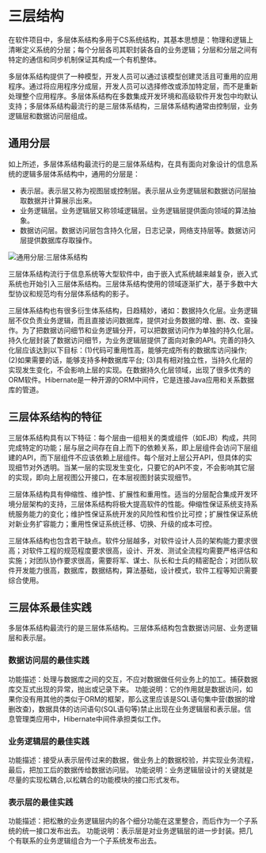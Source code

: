 # 三层结构

在软件项目中，多层体系结构多用于CS系统结构，其基本思想是：物理和逻辑上清晰定义系统的分层；每个分层各司其职封装各自的业务逻辑；分层和分层之间有特定的通信和同步机制保证其构成一个有机整体。

多层体系结构提供了一种模型，开发人员可以通过该模型创建灵活且可重用的应用程序。通过将应用程序分成层，开发人员可以选择修改或添加特定层，而不是重新处理整个应用程序。多层体系结构在多数集成开发环境和高级软件开发包中均默认支持；多层体系结构最流行的是三层体系结构，三层体系结构通常由控制层，业务逻辑层和数据访问层组成。

## 通用分层

如上所述，多层体系结构最流行的是三层体系结构，在具有面向对象设计的信息系统的逻辑多层体系结构中，通用的分层是：

- 表示层。表示层又称为视图层或控制层。表示层从业务逻辑层和数据访问层抽取数据并计算展示出来。
- 业务逻辑层。业务逻辑层又称领域逻辑层。业务逻辑层提供面向领域的算法抽象。
- 数据访问层。数据访问层包含持久化层，日志记录，网络支持层等。数据访问层提供数据库存取操作。

![通用分层:三层体系结构](images/three-layers.png)

三层体系结构流行于信息系统等大型软件中，由于嵌入式系统越来越复杂，嵌入式系统也开始引入三层体系结构。三层体系结构使用的领域逐渐扩大，基于多数中大型协议和规范均有分层体系结构的影子。

三层体系结构也有很多衍生体系结构，日趋精妙，诸如：数据持久化层。业务逻辑层不仅负责业务逻辑，而且直接访问数据库，提供对业务数据的增、删、改、查操作。为了把数据访问细节和业务逻辑分开，可以把数据访问作为单独的持久化层。持久化层封装了数据访问细节，为业务逻辑层提供了面向对象的API。完善的持久化层应该达到以下目标：(1)代码可重用性高，能够完成所有的数据库访问操作; (2)如果需要的话，能够支持多种数据库平台; (3)具有相对独立性，当持久化层的实现发生变化，不会影响上层的实现。在数据持久化层领域，出现了很多优秀的ORM软件。Hibernate是一种开源的ORM中间件，它是连接Java应用和关系数据库的管道。

## 三层体系结构的特征

三层体系结构具有以下特征：每个层由一组相关的类或组件（如EJB）构成，共同完成特定的功能；层与层之间存在自上而下的依赖关系，即上层组件会访问下层组建的API，而下层组件不应该依赖上层组件。每个层对上层公开API，但具体的实现细节对外透明。当某一层的实现发生变化，只要它的API不变，不会影响其它层的实现，即向上层视图公开接口，在本层视图封装实现细节。

三层体系结构具有伸缩性、维护性、扩展性和重用性。适当的分层配合集成开发环境分层架构的支持，三层体系结构将极大提高软件的性能。伸缩性保证系统支持系统服务能力的变化；维护性保证系统开发的风险性和性价比可控；扩展性保证系统对新业务扩容能力；重用性保证系统迁移、切换、升级的成本可控。

三层体系结构也包含若干缺点。软件分层越多，对软件设计人员的架构能力要求很高；对软件工程的规范程度要求很高，设计、开发、测试全流程均需要严格评估和实施；对团队协作要求很高，需要将军、谋士、队长和士兵的精密配合；对团队软件开发能力很高，数据库，数据结构，算法基础，设计模式，软件工程等知识需要综合使用。

## 三层体系最佳实践

多层体系结构最流行的是三层体系结构。三层体系结构包含数据访问层、业务逻辑层和表示层。

### 数据访问层的最佳实践

功能描述：处理与数据库之间的交互，不应对数据做任何业务上的加工。捕获数据库交互式出现的异常，抛出或记录下来。
功能说明：它的作用就是数据访问，如果你没有用其他的类似于ORM的框架，那么这里应该是SQL语句集中营(数据的增删改查)，数据具体的访问语句(SQL语句等)禁止出现在业务逻辑层和表示层。信息管理类应用中，Hibernate中间件承担类似工作。

### 业务逻辑层的最佳实践

功能描述：接受从表示层传过来的数据，做业务上的数据校验，并实现业务流程，最后，把加工后的数据传给数据访问层。
功能说明：业务逻辑层设计的关键就是尽量的实现松耦合,以松耦合的功能模块的接口形式发布。

### 表示层的最佳实践

功能描述：把松散的业务逻辑层内的各个细分功能在这里整合，而后作为一个子系统的统一接口发布出去。
功能说明：表示层是对业务逻辑层的进一步封装。把几个有联系的业务逻辑组合为一个子系统发布出去。
